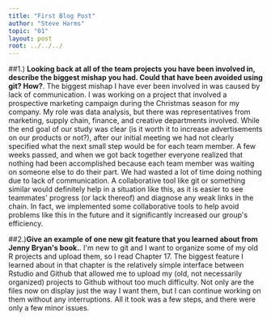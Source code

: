 ```yaml
---
title: "First Blog Post"
author: "Steve Harms"
topic: "01"
layout: post
root: ../../../
---
```

##1.) **Looking back at all of the team projects you have been involved in, describe the biggest mishap you had. Could that have been avoided using git? How?**. 
The biggest mishap I have ever been involved in was caused by lack of communication. I was working on a project that involved a prospective marketing campaign during the Christmas season for my company. My role was data analysis, but there was representatives from marketing, supply chain, finance, and creative departments involved. While the end goal of our study was clear (is it worth it to increase advertisements on our products or not?), after our initial meeting we had not clearly specified what the next small step would be for each team member. A few weeks passed, and when we got back together everyone realized that nothing had been accomplished because each team member was waiting on someone else to do their part. We had wasted a lot of time doing nothing due to lack of communication. A collaborative tool like git or something similar would definitely help in a situation like this, as it is easier to see teammates' progress (or lack thereof) and diagnose any weak links in the chain. In fact, we implemented some collaborative tools to help avoid problems like this in the future and it significantly increased our group's efficiency.

##2.)**Give an example of one new git feature that you learned about from Jenny Bryan's book.**.
I'm new to git and I want to organize some of my old R projects and upload them, so I read Chapter 17. The biggest feature I learned about in that chapter is the relatively simple interface between Rstudio and Github that allowed me to upload my (old, not necessarily organized) projects to Github without too much difficulty. Not only are the files now on display just the way I want them, but I can continue working on them without any interruptions. All it took was a few steps, and there were only a few minor issues.
